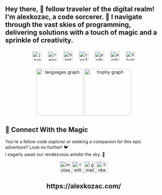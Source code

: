 <h2 align="left">Hey there, 👋 fellow traveler of the digital realm! I'm alexkozac, a code sorcerer. 🎨 I navigate through the vast skies of programming, delivering solutions with a touch of magic and a sprinkle of creativity.</h2>

###

<div align="center">
  <img src="https://cdn.jsdelivr.net/gh/devicons/devicon/icons/javascript/javascript-original.svg" height="30" alt="javascript logo"  />
  <img width="12" />
  <img src="https://cdn.jsdelivr.net/gh/devicons/devicon/icons/react/react-original.svg" height="30" alt="react logo"  />
  <img width="12" />
  <img src="https://cdn.jsdelivr.net/gh/devicons/devicon/icons/html5/html5-original.svg" height="30" alt="html5 logo"  />
  <img width="12" />
  <img src="https://cdn.jsdelivr.net/gh/devicons/devicon/icons/css3/css3-original.svg" height="30" alt="css3 logo"  />
  <img width="12" />
  <img src="https://cdn.jsdelivr.net/gh/devicons/devicon/icons/python/python-original.svg" height="30" alt="python logo"  />
  <img width="12" />
  <img src="https://cdn.jsdelivr.net/gh/devicons/devicon/icons/androidstudio/androidstudio-original.svg" height="30" alt="androidstudio logo"  />
  <img width="12" />
  <img src="https://cdn.jsdelivr.net/gh/devicons/devicon/icons/illustrator/illustrator-plain.svg" height="30" alt="illustrator logo"  />
</div>

###

<div align="center">
  <img src="https://github-readme-stats.vercel.app/api/top-langs?username=alexkozac&locale=en&hide_title=false&layout=compact&card_width=320&langs_count=5&theme=dracula&hide_border=true&custom_title=Level%202%20Developer" height="150" alt="languages graph"  />
  <img src="https://github-profile-trophy.vercel.app?username=alexkozac&column=1&theme=flat&row=3" height="150" alt="trophy graph"  />
</div>

###





<h2 align="left">💌 Connect With the Magic</h2>



<p align="left">You're a fellow code explorer or seeking a companion for this epic adventure? Look no further! 🐦 <br>I eagerly await our rendezvous amidst the sky. 🌌 </p>



<div align="center">
  <a href="https://www.instagram.com/ale__xkozac/" target="_blank">
    <img src="https://img.shields.io/static/v1?message=Instagram&logo=instagram&label=&color=E4405F&logoColor=white&labelColor=&style=for-the-badge" height="35" alt="instagram logo"  />
  </a>
  <a href="https://twitter.com/ale_xkozac" target="_blank">
    <img src="https://img.shields.io/static/v1?message=Twitter&logo=twitter&label=&color=1DA1F2&logoColor=white&labelColor=&style=for-the-badge" height="35" alt="twitter logo"  />
  </a>
  <a href="mailto:alessandrokozac@gmail.com" target="_blank">
    <img src="https://img.shields.io/static/v1?message=Gmail&logo=gmail&label=&color=D14836&logoColor=white&labelColor=&style=for-the-badge" height="35" alt="gmail logo"  />
  </a>
  <a href="https://www.linkedin.com/in/alessandro-kozac-810991304/" target="_blank">
    <img src="https://img.shields.io/static/v1?message=LinkedIn&logo=linkedin&label=&color=0077B5&logoColor=white&labelColor=&style=for-the-badge" height="35" alt="linkedin logo"  />
  </a>
</div>



<h2 align="center">https://alexkozac.com/</h2>














